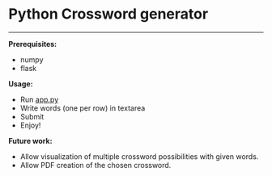# Python Crossword generator

------------------------------------------------------------------------------------------------------------------------

**Prerequisites:**
- numpy
- flask

**Usage:** 
- Run [app.py][app] 
- Write words (one per row) in textarea 
- Submit 
- Enjoy!  


**Future work:** 
- Allow visualization of multiple crossword possibilities with given words. 
- Allow PDF creation of the chosen crossword. 

[app]:<https://github.com/EliaPiccoli/Crossword/blob/master/app.py>
